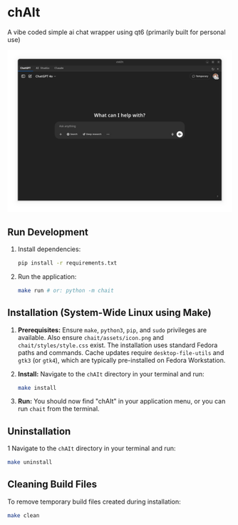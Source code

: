 # chAIt

A vibe coded simple ai chat wrapper using qt6 (primarily built for personal use)

![chait](screenshot.png)

## Run Development

1. Install dependencies:

   ```bash
   pip install -r requirements.txt
   ```

2. Run the application:

   ```bash
   make run # or: python -m chait
   ```

## Installation (System-Wide Linux using Make)

1. **Prerequisites:** Ensure `make`, `python3`, `pip`, and `sudo` privileges are available. Also ensure `chait/assets/icon.png` and `chait/styles/style.css` exist. The installation uses standard Fedora paths and commands. Cache updates require `desktop-file-utils` and `gtk3` (or `gtk4`), which are typically pre-installed on Fedora Workstation.

2. **Install:** Navigate to the `chAIt` directory in your terminal and run:

   ```bash
   make install
   ```

3. **Run:** You should now find "chAIt" in your application menu, or you can run `chait` from the terminal.

## Uninstallation

1 Navigate to the `chAIt` directory in your terminal and run:

```bash
make uninstall
```

## Cleaning Build Files

To remove temporary build files created during installation:

```bash
make clean
```
